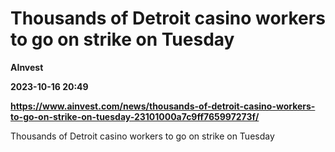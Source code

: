 # Thousands of Detroit casino workers to go on strike on Tuesday
**AInvest**

**2023-10-16 20:49**

**https://www.ainvest.com/news/thousands-of-detroit-casino-workers-to-go-on-strike-on-tuesday-23101000a7c9ff765997273f/**

Thousands of Detroit casino workers to go on strike on Tuesday
